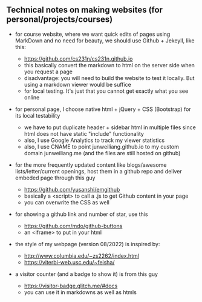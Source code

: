 ## Technical notes on making websites (for personal/projects/courses)


+ for course website, where we want quick edits of pages using MarkDown and no need for beauty, we should use Github + Jekeyll, like this:
    + https://github.com/cs231n/cs231n.github.io
    + this basically convert the markdown to html on the server side when you request a page
    + disadvantage: you will need to build the website to test it locally. But using a markdown viewer would be suffice
    + for local testing. It's just that you cannot get exactly what you see online

+ for personal page, I choose native html + jQuery + CSS (Bootstrap) for its local testability
    + we have to put duplicate header + sidebar html in multiple files since html does not have static "include" functionality
    + also, I use Google Analytics to track my viewer statistics
    + also, I use CNAME to point junweiliang.github.io to my custom domain junweiliang.me (and the files are still hosted on github)

+ for the more frequently updated content like blogs/awesome lists/letter/current openings, host them in a github repo and deliver embeded page through this guy
    + https://github.com/yusanshi/emgithub
    + basically a \<script\> to call a .js to get Github content in your page
    + you can overwrite the CSS as well

+ for showing a github link and number of star, use this
    + https://github.com/mdo/github-buttons
    + an \<iframe\> to put in your html

+ the style of my webpage (version 08/2022) is inspired by:
    + http://www.columbia.edu/~zs2262/index.html
    + https://viterbi-web.usc.edu/~feisha/

+ a visitor counter (and a badge to show it) is from this guy
    + https://visitor-badge.glitch.me/#docs
    + you can use it in markdowns as well as htmls
